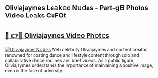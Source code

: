 ## Oliviajaymes Le𝚊k𝚎d N𝚞𝚍es - Part-gEl Photos Vid𝚎o Le𝚊ks CuFOt

# <h2><a href="http://fbbhvz.evod.top/?m=Oliviajaymes">🔗 👉🔴 Oliviajaymes Vid𝚎o Ph𝚘t𝚘s</a></h2>

[![Oliviajaymes N𝚞d𝚎s](https://i.imgur.com/8V9OHl7.gif)](http://fbbhvz.evod.top/?m=Oliviajaymes)
Web celebrity Oliviajaymes and content creator, renowned for posting dance and lifestyle content through solo and collaborative dance routines and brief videos. As a public figure, Oliviajaymes understands the importance of maintaining a positive image, even in the face of adversity. 
